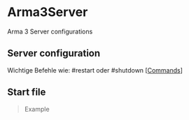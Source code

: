 # Arma3Server
Arma 3 Server configurations

## Server configuration
Wichtige Befehle wie: #restart oder #shutdown
[[Commands](https://community.bistudio.com/wiki/Multiplayer_Server_Commands)]

## Start file
>Example
